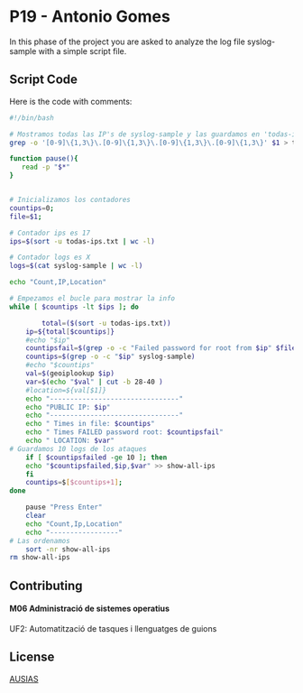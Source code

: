 # P19 - Antonio Gomes

In this phase of the project you are asked to analyze the log file syslog-sample with a simple script file.

## Script Code

Here is the code with comments:

```bash
#!/bin/bash

# Mostramos todas las IP's de syslog-sample y las guardamos en 'todas-ips.txt'
grep -o '[0-9]\{1,3\}\.[0-9]\{1,3\}\.[0-9]\{1,3\}\.[0-9]\{1,3\}' $1 > todas-ips.txt

function pause(){
   read -p "$*"
}


# Inicializamos los contadores
countips=0;
file=$1;

# Contador ips es 17
ips=$(sort -u todas-ips.txt | wc -l)

# Contador logs es X
logs=$(cat syslog-sample | wc -l)

echo "Count,IP,Location"

# Empezamos el bucle para mostrar la info
while [ $countips -lt $ips ]; do

       	total=($(sort -u todas-ips.txt))
	ip=${total[$countips]}
    #echo "$ip"
	countipsfail=$(grep -o -c "Failed password for root from $ip" $file)
	countips=$(grep -o -c "$ip" syslog-sample)
    #echo "$countips"
	val=$(geoiplookup $ip)
	var=$(echo "$val" | cut -b 28-40 )
    #location=${val[$1]}
	echo "--------------------------------"
	echo "PUBLIC IP: $ip"
	echo "--------------------------------"
	echo " Times in file: $countips"
	echo " Times FAILED password root: $countipsfail"
	echo " LOCATION: $var"
# Guardamos 10 logs de los ataques
	if [ $countipsfailed -ge 10 ]; then
	echo "$countipsfailed,$ip,$var" >> show-all-ips
	fi
	countips=$[$countips+1];
done

	pause "Press Enter"
	clear
	echo "Count,Ip,Location"
	echo "-----------------"
# Las ordenamos
	sort -nr show-all-ips
rm show-all-ips
```

## Contributing
#### M06 Administració de sistemes operatius

UF2: Automatització de tasques i llenguatges de guions


## License
[AUSIAS](https://www.institutausiasmarch.cat/pam/)
